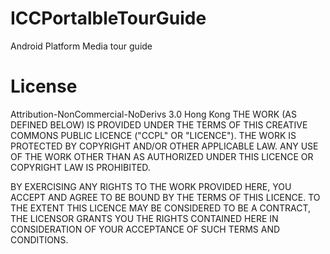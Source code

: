 ICCPortalbleTourGuide
=====================

Android Platform Media tour guide

License
=====================
Attribution-NonCommercial-NoDerivs 3.0 Hong Kong 
THE WORK (AS DEFINED BELOW) IS PROVIDED UNDER THE TERMS OF THIS CREATIVE COMMONS PUBLIC LICENCE ("CCPL" OR "LICENCE"). THE WORK IS PROTECTED BY COPYRIGHT AND/OR OTHER APPLICABLE LAW. ANY USE OF THE WORK OTHER THAN AS AUTHORIZED UNDER THIS LICENCE OR COPYRIGHT LAW IS PROHIBITED.

BY EXERCISING ANY RIGHTS TO THE WORK PROVIDED HERE, YOU ACCEPT AND AGREE TO BE BOUND BY THE TERMS OF THIS LICENCE. TO THE EXTENT THIS LICENCE MAY BE CONSIDERED TO BE A CONTRACT, THE LICENSOR GRANTS YOU THE RIGHTS CONTAINED HERE IN CONSIDERATION OF YOUR ACCEPTANCE OF SUCH TERMS AND CONDITIONS.
